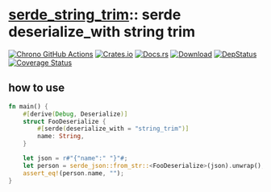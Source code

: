 [serde_string_trim][docsrs]:: serde deserialize_with string trim
========================================
[docsrs]: https://docs.rs/serde_string_trim

[![Chrono GitHub Actions](https://github.com/baoyachi/serde_string_trim/workflows/build/badge.svg)](https://github.com/baoyachi/serde_string_trim/actions?query=workflow%3Abuild)
[![Crates.io](https://img.shields.io/crates/v/serde_string_trim.svg)](https://crates.io/crates/serde_string_trim)
[![Docs.rs](https://docs.rs/serde_string_trim/badge.svg)](https://docs.rs/serde_string_trim)
[![Download](https://img.shields.io/crates/d/serde_string_trim)](https://crates.io/crates/serde_string_trim)
[![DepStatus](https://deps.rs/repo/github/baoyachi/serde_string_trim/status.svg)](https://deps.rs/repo/github/baoyachi/serde_string_trim)
[![Coverage Status](https://coveralls.io/repos/github/baoyachi/serde_string_trim/badge.svg)](https://coveralls.io/github/baoyachi/serde_string_trim)

## how to use
```rust
fn main() {
    #[derive(Debug, Deserialize)]
    struct FooDeserialize {
        #[serde(deserialize_with = "string_trim")]
        name: String,
    }

    let json = r#"{"name":" "}"#;
    let person = serde_json::from_str::<FooDeserialize>(json).unwrap();
    assert_eq!(person.name, "");
}
```